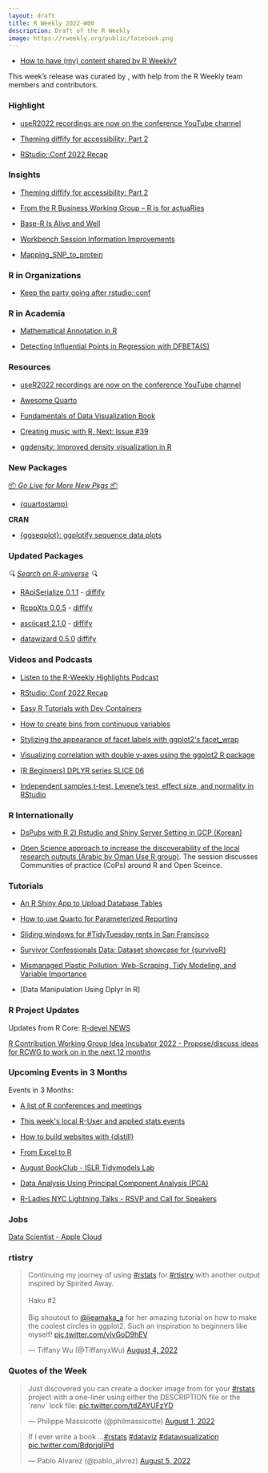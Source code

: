 ```yaml
---
layout: draft
title: R Weekly 2022-W00
description: Draft of the R Weekly
image: https://rweekly.org/public/facebook.png
---
```



+ [How to have (my) content shared by R Weekly?](https://github.com/rweekly/rweekly.org#how-to-have-my-content-shared-by-r-weekly)

This week’s release was curated by [](), with help from the R Weekly team members and contributors.



###  Highlight


- [useR2022 recordings are now on the conference YouTube channel](https://www.youtube.com/channel/UCv_a9ZGZOH588wUZHZl6T_g/playlists)

- [Theming diffify for accessibility: Part 2](https://www.jumpingrivers.com/blog/theming-diffify-accessibility-2/)

- [RStudio::Conf 2022 Recap](https://www.youtube.com/watch?v=_sQGiu4fWqc)

### Insights

- [Theming diffify for accessibility: Part 2](https://www.jumpingrivers.com/blog/theming-diffify-accessibility-2/)

+ [From the R Business Working Group – R is for actuaRies](https://www.r-consortium.org/blog/2022/08/03/from-the-r-business-working-group-r-is-for-actuaries)

+ [Base-R Is Alive and Well](https://matloff.wordpress.com/2022/08/06/base-r-is-alive-and-well/)

+ [Workbench Session Information Improvements](https://www.rstudio.com/blog/homepage-session-information-improvements/)

+ [Mapping_SNP_to_protein](https://github.com/Close-your-eyes/Mapping_SNP_to_protein)


###  R in Organizations

+ [Keep the party going after rstudio::conf](https://www.rstudio.com/blog/rstudio-community-monthly-events-roundup-august-2022/)

###  R in Academia

+ [Mathematical Annotation in R](https://data.library.virginia.edu/mathematical-annotation-in-r/)

+ [Detecting Influential Points in Regression with DFBETA(S)](https://data.library.virginia.edu/detecting-influential-points-in-regression-with-dfbetas/)

###  Resources

- [useR2022 recordings are now on the conference YouTube channel](https://www.youtube.com/channel/UCv_a9ZGZOH588wUZHZl6T_g/playlists)

- [Awesome Quarto](https://github.com/mcanouil/awesome-quarto)

- [Fundamentals of Data Visualization Book](https://clauswilke.com/dataviz/)

+ [Creating music with R, Next: Issue #39](https://www.getrevue.co/profile/harshbutjust/issues/creating-music-with-r-next-issue-39-1256602)

+ [ggdensity: Improved density visualization in R](https://jamesotto852.github.io/JSM-2022/#/)

###  New Packages

<p class="added-hostname"><a href="https://rweekly.org/live" target="_blank" class="externalLink">📦 <i>Go Live for More New Pkgs</i> 📦</a></p>

- [{quartostamp}](https://github.com/matt-dray/quartostamp)

**CRAN**

- [{ggseqplot}: ggplotify sequence data plots](https://github.com/maraab23/ggseqplot/)

### Updated Packages

<i>🔍 [Search on R-universe](https://r-universe.dev/search/) 🔍</i>

+ [RApiSerialize 0.1.1](http://dirk.eddelbuettel.com/blog/2022/08/07#rapiserialize_0.1.1) - [diffify](https://diffify.com/R/RApiSerialize/0.1.0/0.1.1)

+ [RcppXts 0.0.5](http://dirk.eddelbuettel.com/blog/2022/08/05#rcppxts_0.0.5) - [diffify](https://diffify.com/R/RcppXts/0.0.4/0.0.5)

+ [asciicast 2.1.0](https://github.com/r-lib/asciicast) - [diffify](https://diffify.com/R/asciicast/2.0.0/2.1.0)

+ [datawizard 0.5.0](https://github.com/easystats/datawizard/) [diffify](https://diffify.com/R/datawizard/0.4.1/0.5.0)

###  Videos and Podcasts

* [Listen to the R-Weekly Highlights Podcast](https://rweekly.fireside.fm/)

* [RStudio::Conf 2022 Recap](https://www.youtube.com/watch?v=_sQGiu4fWqc)

+ [Easy R Tutorials with Dev Containers](https://blog.revolutionanalytics.com/2022/08/dev-containers-for-r.html)

+ [How to create bins from continuous variables](https://www.youtube.com/watch?v=1vqpZH6bWYo)

+ [Stylizing the appearance of facet labels with ggplot2's facet_wrap](https://www.youtube.com/watch?v=v1hTB2b_YkE)

+ [Visualizing correlation with double y-axes using the ggplot2 R package](https://www.youtube.com/watch?v=ir-NMcrYD-I)

+ [[R Beginners] DPLYR series SLICE 06](https://www.youtube.com/watch?v=AbSz6cXKqz8)

+ [Independent samples t-test, Levene’s test, effect size, and normality in RStudio](https://www.youtube.com/watch?v=6PkCu6LhLBg)


### R Internationally

- [DsPubs with R 2) Rstudio and Shiny Server Setting in GCP (Korean)](https://www.youtube.com/watch?v=60wUhkj2vdY)

- [Open Science approach to increase the discoverability of the local research outputs (Arabic by Oman Use R group)](https://www.youtube.com/watch?v=tF52ck_-9DU&t=110s). The session discusses Communities of practice (CoPs) around R and Open Sceince.

###  Tutorials

- [An R Shiny App to Upload Database Tables](https://medium.com/@mcodrescu/an-r-shiny-app-to-upload-database-tables-95accc75de5)

- [How to use Quarto for Parameterized Reporting](https://www.mm218.dev/posts/2022-08-04-how-to-use-quarto-for-parameterized-reporting/)

+ [Sliding windows for #TidyTuesday rents in San Francisco](https://juliasilge.com/blog/sf-rent/)

+ [Survivor Confessionals Data: Dataset showcase for {survivoR}](http://gradientdescending.com/survivor-confessionals-data-dataset-showcase-for-survivor/?utm_source=rss&utm_medium=rss&utm_campaign=survivor-confessionals-data-dataset-showcase-for-survivor)

+ [Mismanaged Plastic Pollution: Web-Scraping, Tidy Modeling, and Variable Importance](https://datageeek.com/2022/07/29/comparing-plastic-pollution-modeling-with-tidymodels-and-variable-importance/)

+ [Data Manipulation Using Dplyr In R]

<!--<div class="post-more-begin></div><div class="post-more-end"></div>-->

###  R Project Updates

Updates from R Core: [R-devel NEWS](http://developer.r-project.org/blosxom.cgi/R-devel/NEWS)

[R Contribution Working Group Idea Incubator 2022 - Propose/discuss ideas for RCWG to work on in the next 12 months](https://github.com/r-devel/rcontribution/blob/main/ideas_incubator.md)

###  Upcoming Events in 3 Months

Events in 3 Months:

+ [A list of R conferences and meetings](https://jumpingrivers.github.io/meetingsR/events.html)

+ [This week's local R-User and applied stats events](https://community.rstudio.com/c/irl)

+ [How to build websites with {distill}](https://www.meetup.com/oman-r-user/events/287473261/?_xtd=gqFyqTI5MjQyMDY2OaFwo2FwaQ&from=ref)

+ [From Excel to R](https://www.meetup.com/rladies-gaborone/events/286104389/)

+ [August BookClub - ISLR Tidymodels Lab](https://www.meetup.com/rladies-philly/events/287082225/)
 
+ [Data Analysis Using Principal Component Analysis (PCA)](https://www.meetup.com/rladies-chennai/events/287181350/)

+ [R-Ladies NYC Lightning Talks - RSVP and Call for Speakers](https://www.meetup.com/rladies-newyork/events/287520144/)



### Jobs

[Data Scientist - Apple Cloud](https://jobs.apple.com/en-us/details/200400071/data-scientist-apple-cloud-services-r-programming)



### rtistry

<blockquote class="twitter-tweet"><p lang="en" dir="ltr">Continuing my journey of using <a href="https://twitter.com/hashtag/rstats?src=hash&amp;ref_src=twsrc%5Etfw">#rstats</a> for <a href="https://twitter.com/hashtag/rtistry?src=hash&amp;ref_src=twsrc%5Etfw">#rtistry</a> with another output inspired by Spirited Away.<br><br>Haku #2<br><br>Big shoutout to <a href="https://twitter.com/ijeamaka_a?ref_src=twsrc%5Etfw">@ijeamaka_a</a> for her amazing tutorial on how to make the coolest circles in ggplot2. Such an inspiration to beginners like myself! <a href="https://t.co/vIvGoD9hEV">pic.twitter.com/vIvGoD9hEV</a></p>&mdash; Tiffany Wu (@TiffanyxWu) <a href="https://twitter.com/TiffanyxWu/status/1555164692770955264?ref_src=twsrc%5Etfw">August 4, 2022</a></blockquote> <script async src="https://platform.twitter.com/widgets.js" charset="utf-8"></script>

###  Quotes of the Week

<blockquote class="twitter-tweet"><p lang="en" dir="ltr">Just discovered you can create a docker image from for your <a href="https://twitter.com/hashtag/rstats?src=hash&amp;ref_src=twsrc%5Etfw">#rstats</a> project with a one-liner using either the DESCRIPTION file or the `renv` lock file: <a href="https://t.co/tdZAYUFzYD">pic.twitter.com/tdZAYUFzYD</a></p>&mdash; Philippe Massicotte (@philmassicotte) <a href="https://twitter.com/philmassicotte/status/1554063172381954051?ref_src=twsrc%5Etfw">August 1, 2022</a></blockquote> <script async src="https://platform.twitter.com/widgets.js" charset="utf-8"></script>

<blockquote class="twitter-tweet"><p lang="en" dir="ltr">If I ever write a book ...<a href="https://twitter.com/hashtag/rstats?src=hash&amp;ref_src=twsrc%5Etfw">#rstats</a> <a href="https://twitter.com/hashtag/dataviz?src=hash&amp;ref_src=twsrc%5Etfw">#dataviz</a> <a href="https://twitter.com/hashtag/datavisualization?src=hash&amp;ref_src=twsrc%5Etfw">#datavisualization</a> <a href="https://t.co/BdprjqIiPd">pic.twitter.com/BdprjqIiPd</a></p>&mdash; Pablo Alvarez (@pablo_alvrez) <a href="https://twitter.com/pablo_alvrez/status/1555539596749979649?ref_src=twsrc%5Etfw">August 5, 2022</a></blockquote> <script async src="https://platform.twitter.com/widgets.js" charset="utf-8"></script>
